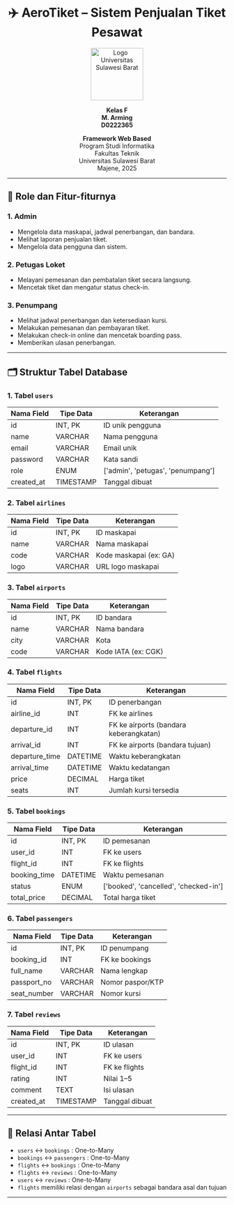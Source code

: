 <h1 align="center">✈️ AeroTiket – Sistem Penjualan Tiket Pesawat</h1>

<p align="center">
  <img src="public/assets/img/LogoUnsulbar 1.png" alt="Logo Universitas Sulawesi Barat" width="120"/>
</p>

<p align="center">
 <b>Kelas F</b><br>
 <b>M. Arming</b><br>
 <b>D0222365</b>
</p>

<p align="center">
  <strong>Framework Web Based</strong><br>
  Program Studi Informatika<br>
  Fakultas Teknik<br>
  Universitas Sulawesi Barat<br>
  Majene, 2025
</p>

---

## 🎯 Role dan Fitur-fiturnya

### 1. Admin
- Mengelola data maskapai, jadwal penerbangan, dan bandara.
- Melihat laporan penjualan tiket.
- Mengelola data pengguna dan sistem.

### 2. Petugas Loket
- Melayani pemesanan dan pembatalan tiket secara langsung.
- Mencetak tiket dan mengatur status check-in.

### 3. Penumpang
- Melihat jadwal penerbangan dan ketersediaan kursi.
- Melakukan pemesanan dan pembayaran tiket.
- Melakukan check-in online dan mencetak boarding pass.
- Memberikan ulasan penerbangan.

---

## 🗂️ Struktur Tabel Database

### 1. Tabel `users`

| Nama Field | Tipe Data | Keterangan                    |
| ---------- | --------- | ----------------------------- |
| id         | INT, PK   | ID unik pengguna              |
| name       | VARCHAR   | Nama pengguna                 |
| email      | VARCHAR   | Email unik                    |
| password   | VARCHAR   | Kata sandi                    |
| role       | ENUM      | ['admin', 'petugas', 'penumpang'] |
| created_at | TIMESTAMP | Tanggal dibuat                |

### 2. Tabel `airlines`

| Nama Field | Tipe Data | Keterangan         |
| ---------- | --------- | ------------------ |
| id         | INT, PK   | ID maskapai        |
| name       | VARCHAR   | Nama maskapai      |
| code       | VARCHAR   | Kode maskapai (ex: GA) |
| logo       | VARCHAR   | URL logo maskapai  |

### 3. Tabel `airports`

| Nama Field | Tipe Data | Keterangan        |
| ---------- | --------- | ----------------- |
| id         | INT, PK   | ID bandara        |
| name       | VARCHAR   | Nama bandara      |
| city       | VARCHAR   | Kota              |
| code       | VARCHAR   | Kode IATA (ex: CGK) |

### 4. Tabel `flights`

| Nama Field     | Tipe Data | Keterangan                                |
| -------------- | --------- | ----------------------------------------- |
| id             | INT, PK   | ID penerbangan                            |
| airline_id     | INT       | FK ke airlines                            |
| departure_id   | INT       | FK ke airports (bandara keberangkatan)    |
| arrival_id     | INT       | FK ke airports (bandara tujuan)           |
| departure_time | DATETIME  | Waktu keberangkatan                       |
| arrival_time   | DATETIME  | Waktu kedatangan                          |
| price          | DECIMAL   | Harga tiket                               |
| seats          | INT       | Jumlah kursi tersedia                     |

### 5. Tabel `bookings`

| Nama Field | Tipe Data | Keterangan                           |
| ---------- | --------- | ------------------------------------ |
| id         | INT, PK   | ID pemesanan                         |
| user_id    | INT       | FK ke users                          |
| flight_id  | INT       | FK ke flights                        |
| booking_time | DATETIME | Waktu pemesanan                     |
| status     | ENUM      | ['booked', 'cancelled', 'checked-in'] |
| total_price | DECIMAL  | Total harga tiket                    |

### 6. Tabel `passengers`

| Nama Field  | Tipe Data | Keterangan           |
| ----------- | --------- | -------------------- |
| id          | INT, PK   | ID penumpang         |
| booking_id  | INT       | FK ke bookings       |
| full_name   | VARCHAR   | Nama lengkap         |
| passport_no | VARCHAR   | Nomor paspor/KTP     |
| seat_number | VARCHAR   | Nomor kursi          |

### 7. Tabel `reviews`

| Nama Field | Tipe Data | Keterangan            |
| ---------- | --------- | --------------------- |
| id         | INT, PK   | ID ulasan             |
| user_id    | INT       | FK ke users           |
| flight_id  | INT       | FK ke flights         |
| rating     | INT       | Nilai 1–5             |
| comment    | TEXT      | Isi ulasan            |
| created_at | TIMESTAMP | Tanggal dibuat        |

---

## 🔁 Relasi Antar Tabel

- `users` ↔ `bookings` : One-to-Many  
- `bookings` ↔ `passengers` : One-to-Many  
- `flights` ↔ `bookings` : One-to-Many  
- `flights` ↔ `reviews` : One-to-Many  
- `users` ↔ `reviews` : One-to-Many  
- `flights` memiliki relasi dengan `airports` sebagai bandara asal dan tujuan  

---
